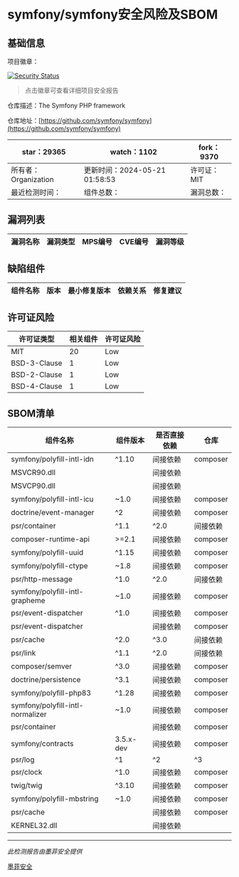 # symfony/symfony安全风险及SBOM

## 基础信息

项目徽章：

[![Security Status](https://www.murphysec.com/platform3/v31/badge/1792629744857866240.svg)](https://www.murphysec.com/console/report/1691516035264176128/1792629744857866240)

> 点击徽章可查看详细项目安全报告

仓库描述：The Symfony PHP framework

仓库地址：[https://github.com/symfony/symfony](https://github.com/symfony/symfony)

| star：29365 | watch：1102 | fork：9370 |
| ----------- | -------------- | ------------ |
| 所有者：Organization | 更新时间：2024-05-21 01:58:53 | 许可证：MIT |
| 最近检测时间： | 组件总数： | 漏洞总数： |




## 漏洞列表

| 漏洞名称 | 漏洞类型 | MPS编号 | CVE编号 | 漏洞等级 |
| ------- | ------ | ------- | ------ | ----- |





## 缺陷组件

| 组件名称 | 版本 | 最小修复版本 | 依赖关系 | 修复建议 |
| -------- | ---- | ------------ | -------- | -------- |





## 许可证风险

| 许可证类型 | 相关组件 | 许可证风险 |
| ---------- | -------- | ---------- |
|MIT|20|Low|
|BSD-3-Clause|1|Low|
|BSD-2-Clause|1|Low|
|BSD-4-Clause|1|Low|




## SBOM清单

| 组件名称 | 组件版本 | 是否直接依赖 | 仓库 |
| -------- | -------- | ------------ | ---- |
|symfony/polyfill-intl-idn|^1.10|间接依赖|composer|
|MSVCR90.dll||间接依赖||
|MSVCP90.dll||间接依赖||
|symfony/polyfill-intl-icu|~1.0|间接依赖|composer|
|doctrine/event-manager|^2|间接依赖|composer|
|psr/container|^1.1|^2.0|间接依赖|composer|
|composer-runtime-api|>=2.1|间接依赖|composer|
|symfony/polyfill-uuid|^1.15|间接依赖|composer|
|symfony/polyfill-ctype|~1.8|间接依赖|composer|
|psr/http-message|^1.0|^2.0|间接依赖|composer|
|symfony/polyfill-intl-grapheme|~1.0|间接依赖|composer|
|psr/event-dispatcher|^1.0|间接依赖|composer|
|psr/event-dispatcher||间接依赖|composer|
|psr/cache|^2.0|^3.0|间接依赖|composer|
|psr/link|^1.1|^2.0|间接依赖|composer|
|composer/semver|^3.0|间接依赖|composer|
|doctrine/persistence|^3.1|间接依赖|composer|
|symfony/polyfill-php83|^1.28|间接依赖|composer|
|symfony/polyfill-intl-normalizer|~1.0|间接依赖|composer|
|psr/container||间接依赖|composer|
|symfony/contracts|3.5.x-dev|间接依赖|composer|
|psr/log|^1|^2|^3|间接依赖|composer|
|psr/clock|^1.0|间接依赖|composer|
|twig/twig|^3.10|间接依赖|composer|
|symfony/polyfill-mbstring|~1.0|间接依赖|composer|
|psr/cache||间接依赖|composer|
|KERNEL32.dll||间接依赖||


------

*此检测报告由墨菲安全提供*

[墨菲安全](www.murphysec.com)